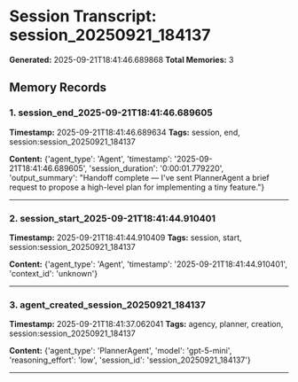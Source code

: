 # Session Transcript: session_20250921_184137

**Generated:** 2025-09-21T18:41:46.689868
**Total Memories:** 3

## Memory Records

### 1. session_end_2025-09-21T18:41:46.689605

**Timestamp:** 2025-09-21T18:41:46.689634
**Tags:** session, end, session:session_20250921_184137

**Content:** {'agent_type': 'Agent', 'timestamp': '2025-09-21T18:41:46.689605', 'session_duration': '0:00:01.779220', 'output_summary': "Handoff complete — I've sent PlannerAgent a brief request to propose a high-level plan for implementing a tiny feature."}

---

### 2. session_start_2025-09-21T18:41:44.910401

**Timestamp:** 2025-09-21T18:41:44.910409
**Tags:** session, start, session:session_20250921_184137

**Content:** {'agent_type': 'Agent', 'timestamp': '2025-09-21T18:41:44.910401', 'context_id': 'unknown'}

---

### 3. agent_created_session_20250921_184137

**Timestamp:** 2025-09-21T18:41:37.062041
**Tags:** agency, planner, creation, session:session_20250921_184137

**Content:** {'agent_type': 'PlannerAgent', 'model': 'gpt-5-mini', 'reasoning_effort': 'low', 'session_id': 'session_20250921_184137'}

---

